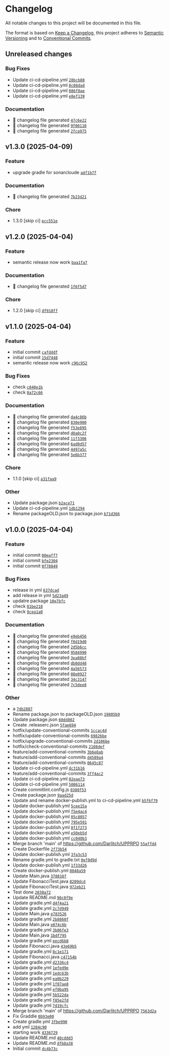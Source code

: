 # Changelog

All notable changes to this project will be documented in this file.

The format is based on [Keep a Changelog](https://keepachangelog.com/en/1.0.0/), this project adheres to [Semantic Versioning](https://semver.org/spec/v2.0.0.html) and to [Conventional Commits](https://www.conventionalcommits.org/en/v1.0.0/).

## Unreleased changes

### Bug Fixes
- Update ci-cd-pipeline.yml [`28bcb88`](https://github.com/Darlitch/UPPRPO/commit/28bcb88)
- Update ci-cd-pipeline.yml [`0c08dad`](https://github.com/Darlitch/UPPRPO/commit/0c08dad)
- Update ci-cd-pipeline.yml [`086f0ae`](https://github.com/Darlitch/UPPRPO/commit/086f0ae)
- Update ci-cd-pipeline.yml [`e8ef139`](https://github.com/Darlitch/UPPRPO/commit/e8ef139)

### Documentation
- :robot: changelog file generated [`47c6e22`](https://github.com/Darlitch/UPPRPO/commit/47c6e22)
- :robot: changelog file generated [`9f00110`](https://github.com/Darlitch/UPPRPO/commit/9f00110)
- :robot: changelog file generated [`2fca975`](https://github.com/Darlitch/UPPRPO/commit/2fca975)

## v1.3.0 (2025-04-09)

### Feature
- upgrade gradle for sonarcloude [`a4f1b7f`](https://github.com/Darlitch/UPPRPO/commit/a4f1b7f)

### Documentation
- :robot: changelog file generated [`7b23d21`](https://github.com/Darlitch/UPPRPO/commit/7b23d21)

### Chore
- 1.3.0 [skip ci] [`ecc551e`](https://github.com/Darlitch/UPPRPO/commit/ecc551e)

## v1.2.0 (2025-04-04)

### Feature
- semantic release now work [`baa1fa7`](https://github.com/Darlitch/UPPRPO/commit/baa1fa7)

### Documentation
- :robot: changelog file generated [`1f6f5d7`](https://github.com/Darlitch/UPPRPO/commit/1f6f5d7)

### Chore
- 1.2.0 [skip ci] [`df918ff`](https://github.com/Darlitch/UPPRPO/commit/df918ff)

## v1.1.0 (2025-04-04)

### Feature
- initial commit [`cafdddf`](https://github.com/Darlitch/UPPRPO/commit/cafdddf)
- initial commit [`15d7448`](https://github.com/Darlitch/UPPRPO/commit/15d7448)
- semantic release now work [`c96c952`](https://github.com/Darlitch/UPPRPO/commit/c96c952)

### Bug Fixes
- check [`c840e1b`](https://github.com/Darlitch/UPPRPO/commit/c840e1b)
- check [`0a72c66`](https://github.com/Darlitch/UPPRPO/commit/0a72c66)

### Documentation
- :robot: changelog file generated [`da4c86b`](https://github.com/Darlitch/UPPRPO/commit/da4c86b)
- :robot: changelog file generated [`830e900`](https://github.com/Darlitch/UPPRPO/commit/830e900)
- :robot: changelog file generated [`f53e895`](https://github.com/Darlitch/UPPRPO/commit/f53e895)
- :robot: changelog file generated [`d0a0c2f`](https://github.com/Darlitch/UPPRPO/commit/d0a0c2f)
- :robot: changelog file generated [`11f3306`](https://github.com/Darlitch/UPPRPO/commit/11f3306)
- :robot: changelog file generated [`6ad0d57`](https://github.com/Darlitch/UPPRPO/commit/6ad0d57)
- :robot: changelog file generated [`4497a5c`](https://github.com/Darlitch/UPPRPO/commit/4497a5c)
- :robot: changelog file generated [`5e6b377`](https://github.com/Darlitch/UPPRPO/commit/5e6b377)

### Chore
- 1.1.0 [skip ci] [`a31faa9`](https://github.com/Darlitch/UPPRPO/commit/a31faa9)

### Other
- Update package.json [`b2ace71`](https://github.com/Darlitch/UPPRPO/commit/b2ace71)
- Update ci-cd-pipeline.yml [`1db1294`](https://github.com/Darlitch/UPPRPO/commit/1db1294)
- Rename packageOLD.json to package.json [`b71d366`](https://github.com/Darlitch/UPPRPO/commit/b71d366)

## v1.0.0 (2025-04-04)

### Feature
- initial commit [`00eaff7`](https://github.com/Darlitch/UPPRPO/commit/00eaff7)
- initial commit [`bfe2304`](https://github.com/Darlitch/UPPRPO/commit/bfe2304)
- initial commit [`0f78849`](https://github.com/Darlitch/UPPRPO/commit/0f78849)

### Bug Fixes
- release in yml [`637dcad`](https://github.com/Darlitch/UPPRPO/commit/637dcad)
- add release in yml [`5d23a49`](https://github.com/Darlitch/UPPRPO/commit/5d23a49)
- updatre package [`10e7bfc`](https://github.com/Darlitch/UPPRPO/commit/10e7bfc)
- check [`01be218`](https://github.com/Darlitch/UPPRPO/commit/01be218)
- check [`9cea1a0`](https://github.com/Darlitch/UPPRPO/commit/9cea1a0)

### Documentation
- :robot: changelog file generated [`e9eb456`](https://github.com/Darlitch/UPPRPO/commit/e9eb456)
- :robot: changelog file generated [`f0d19d0`](https://github.com/Darlitch/UPPRPO/commit/f0d19d0)
- :robot: changelog file generated [`2d5b6cc`](https://github.com/Darlitch/UPPRPO/commit/2d5b6cc)
- :robot: changelog file generated [`9584990`](https://github.com/Darlitch/UPPRPO/commit/9584990)
- :robot: changelog file generated [`3ea08bf`](https://github.com/Darlitch/UPPRPO/commit/3ea08bf)
- :robot: changelog file generated [`db0dd48`](https://github.com/Darlitch/UPPRPO/commit/db0dd48)
- :robot: changelog file generated [`4a56573`](https://github.com/Darlitch/UPPRPO/commit/4a56573)
- :robot: changelog file generated [`08e0927`](https://github.com/Darlitch/UPPRPO/commit/08e0927)
- :robot: changelog file generated [`34c3147`](https://github.com/Darlitch/UPPRPO/commit/34c3147)
- :robot: changelog file generated [`7c5dee8`](https://github.com/Darlitch/UPPRPO/commit/7c5dee8)

### Other
- a [`7db2887`](https://github.com/Darlitch/UPPRPO/commit/7db2887)
- Rename package.json to packageOLD.json [`19805b9`](https://github.com/Darlitch/UPPRPO/commit/19805b9)
- Update package.json [`60dd802`](https://github.com/Darlitch/UPPRPO/commit/60dd802)
- Create .releaserc.json [`5fae694`](https://github.com/Darlitch/UPPRPO/commit/5fae694)
- hotfix/update-сonventional-сommits [`1ccac4d`](https://github.com/Darlitch/UPPRPO/commit/1ccac4d)
- hotfix/update-сonventional-сommits [`69826be`](https://github.com/Darlitch/UPPRPO/commit/69826be)
- hotfix/upgrade-сonventional-сommits [`2d106be`](https://github.com/Darlitch/UPPRPO/commit/2d106be)
- hotfix/check-сonventional-сommits [`2108def`](https://github.com/Darlitch/UPPRPO/commit/2108def)
- feature/add-сonventional-сommits [`3b6e8ab`](https://github.com/Darlitch/UPPRPO/commit/3b6e8ab)
- feature/add-сonventional-сommits [`d4589a4`](https://github.com/Darlitch/UPPRPO/commit/d4589a4)
- feature/add-сonventional-сommits [`0645c87`](https://github.com/Darlitch/UPPRPO/commit/0645c87)
- Update ci-cd-pipeline.yml [`dc31b16`](https://github.com/Darlitch/UPPRPO/commit/dc31b16)
- feature/add-conventional-commits [`3ff4ac2`](https://github.com/Darlitch/UPPRPO/commit/3ff4ac2)
- Update ci-cd-pipeline.yml [`02eae73`](https://github.com/Darlitch/UPPRPO/commit/02eae73)
- Update ci-cd-pipeline.yml [`5006114`](https://github.com/Darlitch/UPPRPO/commit/5006114)
- Create commitlint.config.js [`0380f53`](https://github.com/Darlitch/UPPRPO/commit/0380f53)
- Create package.json [`9aad25d`](https://github.com/Darlitch/UPPRPO/commit/9aad25d)
- Update and rename docker-publish.yml to ci-cd-pipeline.yml [`b5f6f79`](https://github.com/Darlitch/UPPRPO/commit/b5f6f79)
- Update docker-publish.yml [`5cee15a`](https://github.com/Darlitch/UPPRPO/commit/5cee15a)
- Update docker-publish.yml [`f5e4ac4`](https://github.com/Darlitch/UPPRPO/commit/f5e4ac4)
- Update docker-publish.yml [`05c8057`](https://github.com/Darlitch/UPPRPO/commit/05c8057)
- Update docker-publish.yml [`795e591`](https://github.com/Darlitch/UPPRPO/commit/795e591)
- Update docker-publish.yml [`0f1f273`](https://github.com/Darlitch/UPPRPO/commit/0f1f273)
- Update docker-publish.yml [`e50eb5d`](https://github.com/Darlitch/UPPRPO/commit/e50eb5d)
- Update docker-publish.yml [`cc040b3`](https://github.com/Darlitch/UPPRPO/commit/cc040b3)
- Merge branch 'main' of https://github.com/Darlitch/UPPRPO [`55affd4`](https://github.com/Darlitch/UPPRPO/commit/55affd4)
- Create Dockerfile [`2f73b54`](https://github.com/Darlitch/UPPRPO/commit/2f73b54)
- Update docker-publish.yml [`3fa3c53`](https://github.com/Darlitch/UPPRPO/commit/3fa3c53)
- Rename gradle.yml to gradle.txt [`0ef0d9d`](https://github.com/Darlitch/UPPRPO/commit/0ef0d9d)
- Update docker-publish.yml [`1f33d26`](https://github.com/Darlitch/UPPRPO/commit/1f33d26)
- Create docker-publish.yml [`0848a59`](https://github.com/Darlitch/UPPRPO/commit/0848a59)
- Update Main.java [`378816f`](https://github.com/Darlitch/UPPRPO/commit/378816f)
- Update FibonacciTest.java [`8209dcd`](https://github.com/Darlitch/UPPRPO/commit/8209dcd)
- Update FibonacciTest.java [`972eb21`](https://github.com/Darlitch/UPPRPO/commit/972eb21)
- Test done [`2830a72`](https://github.com/Darlitch/UPPRPO/commit/2830a72)
- Update README.md [`90c0f9e`](https://github.com/Darlitch/UPPRPO/commit/90c0f9e)
- Update gradle.yml [`d4f4a21`](https://github.com/Darlitch/UPPRPO/commit/d4f4a21)
- Update gradle.yml [`2c7d949`](https://github.com/Darlitch/UPPRPO/commit/2c7d949)
- Update Main.java [`e783526`](https://github.com/Darlitch/UPPRPO/commit/e783526)
- Update gradle.yml [`2b8860f`](https://github.com/Darlitch/UPPRPO/commit/2b8860f)
- Update Main.java [`e074c6b`](https://github.com/Darlitch/UPPRPO/commit/e074c6b)
- Update gradle.yml [`3b86fe3`](https://github.com/Darlitch/UPPRPO/commit/3b86fe3)
- Update Main.java [`1bdf795`](https://github.com/Darlitch/UPPRPO/commit/1bdf795)
- Update gradle.yml [`eecd6b8`](https://github.com/Darlitch/UPPRPO/commit/eecd6b8)
- Update Fibonacci.java [`43e69b5`](https://github.com/Darlitch/UPPRPO/commit/43e69b5)
- Update gradle.yml [`8c1e171`](https://github.com/Darlitch/UPPRPO/commit/8c1e171)
- Update Fibonacci.java [`c47154b`](https://github.com/Darlitch/UPPRPO/commit/c47154b)
- Update gradle.yml [`d2336c4`](https://github.com/Darlitch/UPPRPO/commit/d2336c4)
- Update gradle.yml [`1efed9e`](https://github.com/Darlitch/UPPRPO/commit/1efed9e)
- Update gradle.yml [`1edc63b`](https://github.com/Darlitch/UPPRPO/commit/1edc63b)
- Update gradle.yml [`ea0b229`](https://github.com/Darlitch/UPPRPO/commit/ea0b229)
- Update gradle.yml [`1f07ae8`](https://github.com/Darlitch/UPPRPO/commit/1f07ae8)
- Update gradle.yml [`ef0ba95`](https://github.com/Darlitch/UPPRPO/commit/ef0ba95)
- Update gradle.yml [`5b522da`](https://github.com/Darlitch/UPPRPO/commit/5b522da)
- Update gradle.yml [`f85e2fd`](https://github.com/Darlitch/UPPRPO/commit/f85e2fd)
- Update gradle.yml [`7d19cfc`](https://github.com/Darlitch/UPPRPO/commit/7d19cfc)
- Merge branch 'main' of https://github.com/Darlitch/UPPRPO [`7563d2a`](https://github.com/Darlitch/UPPRPO/commit/7563d2a)
- Fix Graddle [`0b93e00`](https://github.com/Darlitch/UPPRPO/commit/0b93e00)
- Create gradle.yml [`3fbe990`](https://github.com/Darlitch/UPPRPO/commit/3fbe990)
- add yml [`1284c90`](https://github.com/Darlitch/UPPRPO/commit/1284c90)
- starting work [`4336729`](https://github.com/Darlitch/UPPRPO/commit/4336729)
- Update README.md [`40cddd3`](https://github.com/Darlitch/UPPRPO/commit/40cddd3)
- Update README.md [`dfb8a38`](https://github.com/Darlitch/UPPRPO/commit/dfb8a38)
- Initial commit [`dc4b73c`](https://github.com/Darlitch/UPPRPO/commit/dc4b73c)

